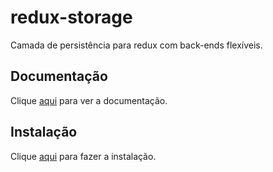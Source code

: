# redux-storage

Camada de persistência para redux com back-ends flexíveis.

## Documentação

Clique [aqui](https://github.com/react-stack/redux-storage) para ver a documentação.

## Instalação

Clique [aqui](https://www.npmjs.com/package/redux-storage) para fazer a instalação.
